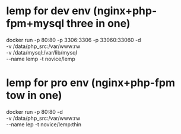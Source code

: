 # lemp for dev env (nginx+php-fpm+mysql three in one)
docker run -p 80:80 -p 3306:3306 -p 33060:33060 -d \
-v /data/php_src:/var/www:rw \
-v /data/mysql:/var/lib/mysql  \
--name lemp -t novice/lemp 

# lemp for pro env (nginx+php-fpm tow in one)
docker run -p 80:80 -d \
-v /data/php_src:/var/www:rw \
--name lep -t novice/lemp:thin